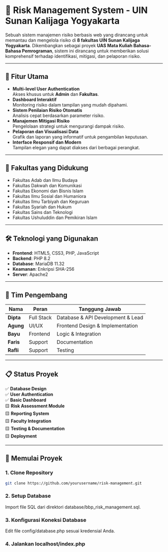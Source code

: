 # 🚀 Risk Management System - UIN Sunan Kalijaga Yogyakarta

Sebuah sistem manajemen risiko berbasis web yang dirancang untuk memantau dan mengelola risiko di **8 fakultas UIN Sunan Kalijaga Yogyakarta**. Dikembangkan sebagai proyek **UAS Mata Kuliah Bahasa-Bahasa Pemrograman**, sistem ini dirancang untuk memberikan solusi komprehensif terhadap identifikasi, mitigasi, dan pelaporan risiko.

---

## 🎯 Fitur Utama

- **Multi-level User Authentication**  
  Akses khusus untuk **Admin** dan **Fakultas**.
- **Dashboard Interaktif**  
  Monitoring risiko dalam tampilan yang mudah dipahami.
- **Sistem Penilaian Risiko Otomatis**  
  Analisis cepat berdasarkan parameter risiko.
- **Manajemen Mitigasi Risiko**  
  Pengelolaan strategi untuk mengurangi dampak risiko.
- **Pelaporan dan Visualisasi Data**  
  Grafik dan laporan yang informatif untuk pengambilan keputusan.
- **Interface Responsif dan Modern**  
  Tampilan elegan yang dapat diakses dari berbagai perangkat.

---

## 🏢 Fakultas yang Didukung

- Fakultas Adab dan Ilmu Budaya  
- Fakultas Dakwah dan Komunikasi  
- Fakultas Ekonomi dan Bisnis Islam  
- Fakultas Ilmu Sosial dan Humaniora  
- Fakultas Ilmu Tarbiyah dan Keguruan  
- Fakultas Syariah dan Hukum  
- Fakultas Sains dan Teknologi  
- Fakultas Ushuluddin dan Pemikiran Islam  

---

## 🛠️ Teknologi yang Digunakan

- **Frontend**: HTML5, CSS3, PHP, JavaScript  
- **Backend**: PHP 8.2  
- **Database**: MariaDB 11.32  
- **Keamanan**: Enkripsi SHA-256  
- **Server**: Apache2  

---

## 👥 Tim Pengembang

| Nama         | Peran             | Tanggung Jawab                     |
|--------------|-------------------|------------------------------------|
| **Dipta**    | Full Stack        | Database & API Development & Lead  |
| **Agung**    | UI/UX             | Frontend Design & Implementation   |
| **Bayu**     | Frontend          | Logic & Integration                |
| **Faris**    | Support           | Documentation                      |
| **Rafli**    | Support           | Testing                            |

---

## 📋 Status Proyek

✅ **Database Design**  
✅ **User Authentication**  
✅ **Basic Dashboard**  
🟨 **Risk Assessment Module**  
🟨 **Reporting System**  
🟨 **Faculty Integration**  
🟨 **Testing & Documentation**  
🟨 **Deployment**  

---

## 🚀 Memulai Proyek

### 1. Clone Repository
```bash
git clone https://github.com/yourusername/risk-management.git
```
### 2. Setup Database
Import file SQL dari direktori database/bbp_risk_management.sql.

### 3. Konfigurasi Koneksi Database
Edit file config/database.php sesuai kredensial Anda.
### 4. Jalankan localhost/index.php
